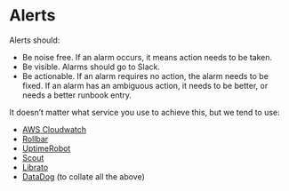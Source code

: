 # Alerts

Alerts should:

- Be noise free. If an alarm occurs, it means action needs to be taken. 
- Be visible. Alarms should go to Slack.
- Be actionable. If an alarm requires no action, the alarm needs to be fixed.
  If an alarm has an ambiguous action, it needs to be better, or needs a better
  runbook entry.

It doesn’t matter what service you use to achieve this, but we tend to use:

- [AWS Cloudwatch](https://aws.amazon.com/cloudwatch/)
- [Rollbar](https://rollbar.com)
- [UptimeRobot](https://uptimerobot.com/)
- [Scout](https://scoutapm.com/)
- [Librato](https://www.librato.com/)
- [DataDog](https://www.datadoghq.com/) (to collate all the above)
